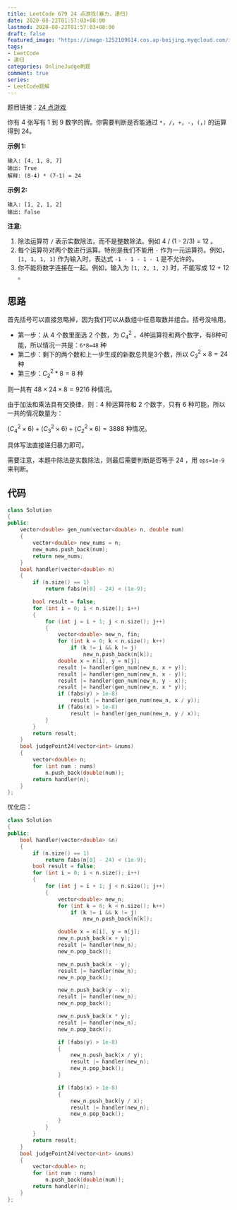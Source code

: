 ```yaml
---
title: LeetCode 679 24 点游戏(暴力，递归)
date: 2020-08-22T01:57:03+08:00
lastmod: 2020-08-22T01:57:03+08:00
draft: false
featured_image: "https://image-1252109614.cos.ap-beijing.myqcloud.com/img/20210508221015.png"
tags:
- LeetCode
- 递归
categories: OnlineJudge刷题
comment: true
series:
- LeetCode题解
---
```


题目链接：[24 点游戏](https://leetcode-cn.com/problems/24-game/)

你有 4 张写有 1 到 9 数字的牌。你需要判断是否能通过 `*`，`/`，`+`，`-`，`(`，`)` 的运算得到 24。

**示例 1:**

```
输入: [4, 1, 8, 7]
输出: True
解释: (8-4) * (7-1) = 24
```

**示例 2:**

```
输入: [1, 2, 1, 2]
输出: False
```

**注意:**

1. 除法运算符 `/` 表示实数除法，而不是整数除法。例如 4 / (1 - 2/3) = 12 。
2. 每个运算符对两个数进行运算。特别是我们不能用 `-` 作为一元运算符。例如，`[1, 1, 1, 1]` 作为输入时，表达式 `-1 - 1 - 1 - 1` 是不允许的。
3. 你不能将数字连接在一起。例如，输入为 `[1, 2, 1, 2]` 时，不能写成 12 + 12 。

## 思路

首先括号可以直接忽略掉，因为我们可以从数组中任意取数并组合。括号没啥用。

- 第一步：从 4 个数里面选 2 个数，为  $C_4^2$ ，4种运算符和两个数字，有8种可能，所以情况一共是：`6*8=48` 种
- 第二步：剩下的两个数和上一步生成的新数总共是3个数，所以 $C_3^2 \times 8=24$ 种
- 第三步：$C_2^2*8=8$ 种

则一共有 $48 \times 24 \times 8 = 9216$ 种情况。

由于加法和乘法具有交换律，则：$4$ 种运算符和 $2$ 个数字，只有 $6$ 种可能，所以一共的情况数量为：

$(C_4^2 \times 6) + (C_3^2 \times 6) + (C_2^2 \times 6) = 3888$ 种情况。

具体写法直接递归暴力即可。

需要注意，本题中除法是实数除法，则最后需要判断是否等于 $24$ ，用 `eps=1e-9` 来判断。

## 代码

```cpp
class Solution
{
public:
    vector<double> gen_num(vector<double> n, double num)
    {
        vector<double> new_nums = n;
        new_nums.push_back(num);
        return new_nums;
    }
    bool handler(vector<double> n)
    {
        if (n.size() == 1)
            return fabs(n[0] - 24) < (1e-9);

        bool result = false;
        for (int i = 0; i < n.size(); i++)
        {
            for (int j = i + 1; j < n.size(); j++)
            {
                vector<double> new_n, fin;
                for (int k = 0; k < n.size(); k++)
                    if (k != i && k != j)
                        new_n.push_back(n[k]);
                double x = n[i], y = n[j];
                result |= handler(gen_num(new_n, x + y));
                result |= handler(gen_num(new_n, x - y));
                result |= handler(gen_num(new_n, y - x));
                result |= handler(gen_num(new_n, x * y));
                if (fabs(y) > 1e-8)
                    result |= handler(gen_num(new_n, x / y));
                if (fabs(x) > 1e-8)
                    result |= handler(gen_num(new_n, y / x));
            }
        }
        return result;
    }
    bool judgePoint24(vector<int> &nums)
    {
        vector<double> n;
        for (int num : nums)
            n.push_back(double(num));
        return handler(n);
    }
};
```

优化后：

```cpp
class Solution
{
public:
    bool handler(vector<double> &n)
    {
        if (n.size() == 1)
            return fabs(n[0] - 24) < (1e-9);
        bool result = false;
        for (int i = 0; i < n.size(); i++)
        {
            for (int j = i + 1; j < n.size(); j++)
            {
                vector<double> new_n;
                for (int k = 0; k < n.size(); k++)
                    if (k != i && k != j)
                        new_n.push_back(n[k]);

                double x = n[i], y = n[j];
                new_n.push_back(x + y);
                result |= handler(new_n);
                new_n.pop_back();

                new_n.push_back(x - y);
                result |= handler(new_n);
                new_n.pop_back();

                new_n.push_back(y - x);
                result |= handler(new_n);
                new_n.pop_back();

                new_n.push_back(x * y);
                result |= handler(new_n);
                new_n.pop_back();

                if (fabs(y) > 1e-8)
                {
                    new_n.push_back(x / y);
                    result |= handler(new_n);
                    new_n.pop_back();
                }

                if (fabs(x) > 1e-8)
                {
                    new_n.push_back(y / x);
                    result |= handler(new_n);
                    new_n.pop_back();
                }
            }
        }
        return result;
    }
    bool judgePoint24(vector<int> &nums)
    {
        vector<double> n;
        for (int num : nums)
            n.push_back(double(num));
        return handler(n);
    }
};
```



